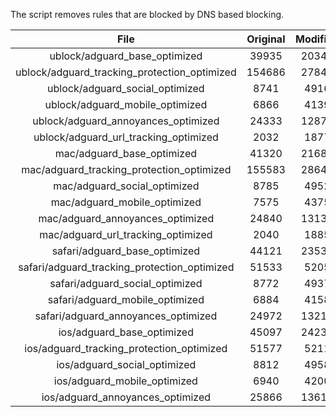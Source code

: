 The script removes rules that are blocked by DNS based blocking.


| File | Original | Modified |
|:----:|:-----:|:-----:|
| ublock/adguard_base_optimized | 39935 | 20343 |
| ublock/adguard_tracking_protection_optimized | 154686 | 27842 |
| ublock/adguard_social_optimized | 8741 | 4916 |
| ublock/adguard_mobile_optimized | 6866 | 4139 |
| ublock/adguard_annoyances_optimized | 24333 | 12873 |
| ublock/adguard_url_tracking_optimized | 2032 | 1877 |
| mac/adguard_base_optimized | 41320 | 21683 |
| mac/adguard_tracking_protection_optimized | 155583 | 28649 |
| mac/adguard_social_optimized | 8785 | 4952 |
| mac/adguard_mobile_optimized | 7575 | 4375 |
| mac/adguard_annoyances_optimized | 24840 | 13132 |
| mac/adguard_url_tracking_optimized | 2040 | 1885 |
| safari/adguard_base_optimized | 44121 | 23536 |
| safari/adguard_tracking_protection_optimized | 51533 | 5205 |
| safari/adguard_social_optimized | 8772 | 4937 |
| safari/adguard_mobile_optimized | 6884 | 4158 |
| safari/adguard_annoyances_optimized | 24972 | 13210 |
| ios/adguard_base_optimized | 45097 | 24234 |
| ios/adguard_tracking_protection_optimized | 51577 | 5211 |
| ios/adguard_social_optimized | 8812 | 4958 |
| ios/adguard_mobile_optimized | 6940 | 4200 |
| ios/adguard_annoyances_optimized | 25866 | 13619 |
